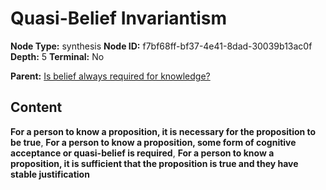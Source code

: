 # Quasi-Belief Invariantism

**Node Type:** synthesis
**Node ID:** f7bf68ff-bf37-4e41-8dad-30039b13ac0f
**Depth:** 5
**Terminal:** No

**Parent:** [Is belief always required for knowledge?](is-belief-always-required-for-knowledge-antithesis-1b39a331-893a-4be3-a097-1b2f1e187177.md)

## Content

**For a person to know a proposition, it is necessary for the proposition to be true**, **For a person to know a proposition, some form of cognitive acceptance or quasi-belief is required**, **For a person to know a proposition, it is sufficient that the proposition is true and they have stable justification**
